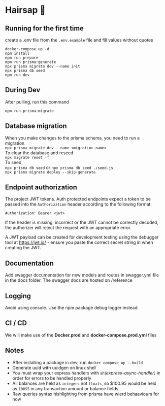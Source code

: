 # Hairsap :haircut:

## Running for the first time

create a .env file from the `.env.example` file and fill values without quotes

```
docker-compose up -d
npm install
npm run prepare
npm run prisma:generate
npx prisma migrate dev --name init
npx prisma db seed
npm run dev
```

## During Dev

After pulling, run this command

```
npm run prisma:migrate
```

## Database migration

When you make changes to the prisma schema, you need to run a migration.\
`npx prisma migrate dev --name <migration_name>`\
To clear the database and reseed \
`npx migrate reset -f` \
To seed \
`npx prisma db seed` or `npx prisma db seed ./seed.js`\
`npx prisma migrate deploy --skip-generate`

## Endpoint authorization

The project JWT tokens. Auth protected endpoints expect a token to be passed into the `Authorization` header according to the following format:

`Authorization: Bearer <jwt>`

If the header is missing, incorrect or the JWT cannot be correctly decoded, the authorizer will reject the request with an appropriate error.

A JWT payload can be created for development testing using the debugger tool at https://jwt.io/ - ensure you paste the correct secret string in when creating the JWT.

## Documentation

Add swagger documentation for new models and routes in swagger.yml file in the docs folder.
The swagger docs are hosted on /reference

## Logging

Avoid using console. Use the npm package debug logger instead

## CI / CD

We will make use of the **Docker.prod** and **docker-compose.prod.yml** files

## Notes

- After installing a package in dev, run `docker compose up --build`
- Generate uuid with uuidgen on linux shell
- You must wrap your express handlers with `ah`_(express-async-handler)_ in order for errors to be handled properly
- All balances are held as `integers` not `floats`, so $100.95 would be held as `10095` in any transaction amount or balance fields.
- Raw queries syntax hishlighting from prisma have wierd behaaviours for now
